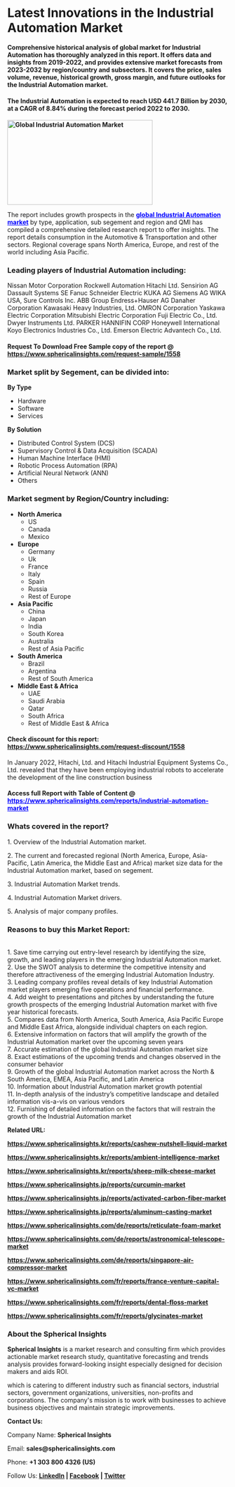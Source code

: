 <h1>Latest Innovations in the Industrial Automation Market</h1>
<p><strong>Comprehensive historical analysis of global market for Industrial Automation has thoroughly analyzed in this report. It offers data and insights from 2019-2022, and provides extensive market forecasts from 2023-2032 by region/country and subsectors. It covers the price, sales volume, revenue, historical growth, gross margin, and future outlooks for the Industrial Automation market.</strong></p>
<h4><strong>The Industrial Automation is expected to reach USD 441.7 Billion by 2030, at a CAGR of 8.84% during the forecast period 2022 to 2030.</strong></h4>
<p><strong><img src="https://www.sphericalinsights.com/images/rd/automatic.png" alt="Global Industrial Automation Market" width="331" height="193" /></strong></p>
<p>The report includes growth prospects in the <span style="color: #0000ff;"><a style="color: #0000ff;" href="https://www.sphericalinsights.com/reports/industrial-automation-market" target="_blank"><strong>global Industrial Automation market</strong></a></span> by type, application, sub segement and region and QMI has compiled a comprehensive detailed research report to offer insights. The report details consumption in the Automotive &amp; Transportation and other sectors. Regional coverage spans North America, Europe, and rest of the world including Asia Pacific.</p>
<h3><strong>Leading players of Industrial Automation including:</strong></h3>
<p>Nissan Motor Corporation Rockwell Automation Hitachi Ltd. Sensirion AG Dassault Systems SE Fanuc Schneider Electric KUKA AG Siemens AG WIKA USA, Sure Controls Inc. ABB Group Endress+Hauser AG Danaher Corporation Kawasaki Heavy Industries, Ltd. OMRON Corporation Yaskawa Electric Corporation Mitsubishi Electric Corporation Fuji Electric Co., Ltd. Dwyer Instruments Ltd. PARKER HANNIFIN CORP Honeywell International Koyo Electronics Industries Co., Ltd. Emerson Electric Advantech Co., Ltd.</p>
<h4>Request To Download Free Sample copy of the report  @ <a href="https://www.sphericalinsights.com/request-sample/1558" target="_blank">https://www.sphericalinsights.com/request-sample/1558</a></h4>
<h3><strong>Market split by Segement, can be divided into:</strong></h3>
<p><strong>By Type</strong></p>
<ul>
<li>Hardware</li>
<li>Software</li>
<li>Services</li>
</ul>
<p><strong>By Solution</strong></p>
<ul>
<li>Distributed Control System (DCS)</li>
<li>Supervisory Control &amp; Data Acquisition (SCADA)</li>
<li>Human Machine Interface (HMI)</li>
<li>Robotic Process Automation (RPA)</li>
<li>Artificial Neural Network (ANN)</li>
<li>Others</li>
</ul>
<h3><strong>Market segment by Region/Country including:</strong></h3>
<ul>
<li><strong>North America</strong>
<ul>
<li>US</li>
<li>Canada</li>
<li>Mexico</li>
</ul>
</li>
<li><strong>Europe</strong>
<ul>
<li>Germany</li>
<li>Uk</li>
<li>France</li>
<li>Italy</li>
<li>Spain</li>
<li>Russia</li>
<li>Rest of Europe</li>
</ul>
</li>
<li><strong>Asia Pacific</strong>
<ul>
<li>China</li>
<li>Japan</li>
<li>India</li>
<li>South Korea</li>
<li>Australia</li>
<li>Rest of Asia Pacific</li>
</ul>
</li>
<li><strong>South America</strong>
<ul>
<li>Brazil</li>
<li>Argentina</li>
<li>Rest of South America</li>
</ul>
</li>
<li><strong>Middle East &amp; Africa</strong>
<ul>
<li>UAE</li>
<li>Saudi Arabia</li>
<li>Qatar</li>
<li>South Africa</li>
<li>Rest of Middle East &amp; Africa</li>
</ul>
</li>
</ul>
<h4>Check discount for this report: <a href="https://www.sphericalinsights.com/request-discount/1558" target="_blank">https://www.sphericalinsights.com/request-discount/1558</a></h4>
<p>In January 2022, Hitachi, Ltd. and Hitachi Industrial Equipment Systems Co., Ltd. revealed that they have been employing industrial robots to accelerate the development of the line construction business</p>
<h4>Access full Report with Table of Content @ <span style="color: #0000ff;"><a style="color: #0000ff;" href="https://www.sphericalinsights.com/reports/industrial-automation-market" target="_blank">https://www.sphericalinsights.com/reports/industrial-automation-market</a></span></h4>
<h3><strong>Whats covered in the report?</strong></h3>
<p>1. Overview of the Industrial Automation market.</p>
<p>2. The current and forecasted regional (North America, Europe, Asia-Pacific, Latin America, the Middle East and Africa) market size data for the Industrial Automation market, based on segement.</p>
<p>3. Industrial Automation Market trends.</p>
<p>4. Industrial Automation Market drivers.</p>
<p>5. Analysis of major company profiles.</p>
<h3><strong>Reasons to buy this Market Report:</strong></h3>
<p><br /> 1. Save time carrying out entry-level research by identifying the size, growth, and leading players in the emerging Industrial Automation market.<br /> 2. Use the SWOT analysis to determine the competitive intensity and therefore attractiveness of the emerging Industrial Automation Industry.<br /> 3. Leading company profiles reveal details of key Industrial Automation market players emerging five operations and financial performance.<br /> 4. Add weight to presentations and pitches by understanding the future growth prospects of the emerging Industrial Automation market with five year historical forecasts.<br /> 5. Compares data from North America, South America, Asia Pacific Europe and Middle East Africa, alongside individual chapters on each region.<br /> 6. Extensive information on factors that will amplify the growth of the Industrial Automation market over the upcoming seven years<br /> 7. Accurate estimation of the global Industrial Automation market size <br /> 8. Exact estimations of the upcoming trends and changes observed in the consumer behavior <br /> 9. Growth of the global Industrial Automation market across the North &amp; South America, EMEA, Asia Pacific, and Latin America<br /> 10. Information about Industrial Automation market growth potential<br /> 11. In-depth analysis of the industry&rsquo;s competitive landscape and detailed information vis-a-vis on various vendors<br /> 12. Furnishing of detailed information on the factors that will restrain the growth of the Industrial Automation market</p>
<p><strong>Related URL:</strong></p>
<p><strong><a href="https://www.sphericalinsights.kr/reports/cashew-nutshell-liquid-markethttps://www.sphericalinsights.kr/reports/ambient-intelligence-markethttps://www.sphericalinsights.kr/reports/sheep-milk-cheese-market">https://www.sphericalinsights.kr/reports/cashew-nutshell-liquid-market</a></strong></p>
<p><strong><a href="https://www.sphericalinsights.kr/reports/cashew-nutshell-liquid-markethttps://www.sphericalinsights.kr/reports/ambient-intelligence-markethttps://www.sphericalinsights.kr/reports/sheep-milk-cheese-market">https://www.sphericalinsights.kr/reports/ambient-intelligence-market</a></strong></p>
<p><strong><a href="https://www.sphericalinsights.kr/reports/cashew-nutshell-liquid-markethttps://www.sphericalinsights.kr/reports/ambient-intelligence-markethttps://www.sphericalinsights.kr/reports/sheep-milk-cheese-market">https://www.sphericalinsights.kr/reports/sheep-milk-cheese-market</a></strong></p>
<p><strong><a href="https://www.sphericalinsights.jp/reports/curcumin-markethttps://www.sphericalinsights.jp/reports/activated-carbon-fiber-markethttps://www.sphericalinsights.jp/reports/aluminum-casting-market">https://www.sphericalinsights.jp/reports/curcumin-market</a></strong></p>
<p><strong><a href="https://www.sphericalinsights.jp/reports/curcumin-markethttps://www.sphericalinsights.jp/reports/activated-carbon-fiber-markethttps://www.sphericalinsights.jp/reports/aluminum-casting-market">https://www.sphericalinsights.jp/reports/activated-carbon-fiber-market</a></strong></p>
<p><strong><a href="https://www.sphericalinsights.jp/reports/curcumin-markethttps://www.sphericalinsights.jp/reports/activated-carbon-fiber-markethttps://www.sphericalinsights.jp/reports/aluminum-casting-market">https://www.sphericalinsights.jp/reports/aluminum-casting-market</a></strong></p>
<p><strong><a href="https://www.sphericalinsights.com/de/reports/reticulate-foam-markethttps://www.sphericalinsights.com/de/reports/astronomical-telescope-markethttps://www.sphericalinsights.com/de/reports/singapore-air-compressor-market">https://www.sphericalinsights.com/de/reports/reticulate-foam-market</a></strong></p>
<p><strong><a href="https://www.sphericalinsights.com/de/reports/reticulate-foam-markethttps://www.sphericalinsights.com/de/reports/astronomical-telescope-markethttps://www.sphericalinsights.com/de/reports/singapore-air-compressor-market">https://www.sphericalinsights.com/de/reports/astronomical-telescope-market</a></strong></p>
<p><strong><a href="https://www.sphericalinsights.com/de/reports/reticulate-foam-markethttps://www.sphericalinsights.com/de/reports/astronomical-telescope-markethttps://www.sphericalinsights.com/de/reports/singapore-air-compressor-market">https://www.sphericalinsights.com/de/reports/singapore-air-compressor-market</a></strong></p>
<p><strong><a href="https://www.sphericalinsights.com/fr/reports/france-venture-capital-vc-markethttps://www.sphericalinsights.com/fr/reports/dental-floss-markethttps://www.sphericalinsights.com/fr/reports/glycinates-market">https://www.sphericalinsights.com/fr/reports/france-venture-capital-vc-market</a></strong></p>
<p><strong><a href="https://www.sphericalinsights.com/fr/reports/france-venture-capital-vc-markethttps://www.sphericalinsights.com/fr/reports/dental-floss-markethttps://www.sphericalinsights.com/fr/reports/glycinates-market">https://www.sphericalinsights.com/fr/reports/dental-floss-market</a></strong></p>
<p><strong><a href="https://www.sphericalinsights.com/fr/reports/france-venture-capital-vc-markethttps://www.sphericalinsights.com/fr/reports/dental-floss-markethttps://www.sphericalinsights.com/fr/reports/glycinates-market">https://www.sphericalinsights.com/fr/reports/glycinates-market</a></strong></p>
<h3><strong>About the Spherical Insights</strong></h3>
<p><strong>Spherical Insights</strong> is a market research and consulting firm which provides actionable market research study, quantitative forecasting and trends analysis provides forward-looking insight especially designed for decision makers and aids ROI.</p>
<p>which is catering to different industry such as financial sectors, industrial sectors, government organizations, universities, non-profits and corporations. The company's mission is to work with businesses to achieve business objectives and maintain strategic improvements.</p>
<p><strong>Contact Us:</strong></p>
<p>Company Name: <strong>Spherical Insights</strong></p>
<p>Email: <strong>sales@sphericalinsights.com</strong></p>
<p>Phone: <strong>+1 303 800 4326 (US)</strong></p>
<p>Follow Us: <strong><a href="https://www.linkedin.com/company/spherical-insight/"><u>LinkedIn</u></a> | <a href="https://www.facebook.com/sphericalinsights25"><u>Facebook</u></a> | <a href="https://twitter.com/SInsights_US"><u>Twitter</u></a></strong></p>
<p></p>
